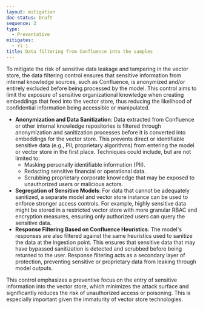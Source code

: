 ```yaml
---
layout: mitigation
doc-status: Draft
sequence: 2
type:
  - Preventative
mitigates:
  - ri-1
title: Data filtering from Confluence into the samples
---
```


To mitigate the risk of sensitive data leakage and tampering in the vector store, the data filtering control ensures that sensitive information from internal knowledge sources, such as Confluence, is anonymized and/or entirely excluded before being processed by the model. This control aims to limit the exposure of sensitive organizational knowledge when creating embeddings that feed into the vector store, thus reducing the likelihood of confidential information being accessible or manipulated.

- **Anonymization and Data Sanitization**: Data extracted from Confluence or other internal knowledge repositories is filtered through anonymization and sanitization processes before it is converted into embeddings for the vector store. This prevents direct or identifiable sensitive data (e.g., PII, proprietary algorithms) from entering the model or vector store in the first place. Techniques could include, but are not limited to:
  - Masking personally identifiable information (PII).
  - Redacting sensitive financial or operational data.
  - Scrubbing proprietary corporate knowledge that may be exposed to unauthorized users or malicious actors.
- **Segregation of Sensitive Models**: For data that cannot be adequately sanitized, a separate model and vector store instance can be used to enforce stronger access controls. For example, highly sensitive data might be stored in a restricted vector store with more granular RBAC and encryption measures, ensuring only authorized users can query the sensitive data.
- **Response Filtering Based on Confluence Heuristics**: The model's responses are also filtered against the same heuristics used to sanitize the data at the ingestion point. This ensures that sensitive data that may have bypassed sanitization is detected and scrubbed before being returned to the user. Response filtering acts as a secondary layer of protection, preventing sensitive or proprietary data from leaking through model outputs.

This control emphasizes a preventive focus on the entry of sensitive information into the vector store, which minimizes the attack surface and significantly reduces the risk of unauthorized access or poisoning. This is especially important given the immaturity of vector store technologies.

